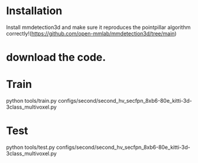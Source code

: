 # Installation
Install mmdetection3d and make sure it reproduces the pointpillar algorithm correctly!(https://github.com/open-mmlab/mmdetection3d/tree/main)

# download the code.

# Train
python tools/train.py configs/second/second_hv_secfpn_8xb6-80e_kitti-3d-3class_multivoxel.py


# Test
python tools/test.py configs/second/second_hv_secfpn_8xb6-80e_kitti-3d-3class_multivoxel.py
